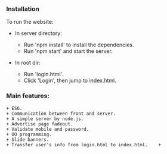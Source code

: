 ### Installation 
To run the website:
+ In server directory:
    + Run 'npm install' to install the dependencies.
    + Run 'npm start' and start the server.

+ In root dir:
    + Run 'login.html'.
    + Click 'Login', then jump to index.html.

### Main features:
    + ES6.
    + Communication between front and server.
    + A simple server by node.js.
    + Advertise page fadeout.
    + Validate mobile and password.
    + OO programming.
    + Slide banners.
    + Transfer user's info from login.html to index.html.    + 
